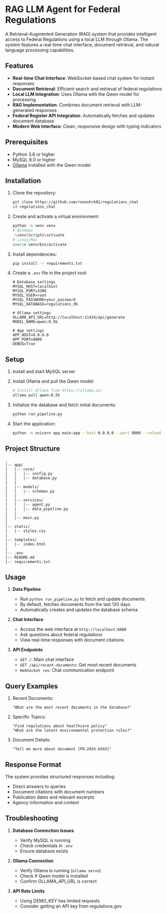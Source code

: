 # RAG LLM Agent for Federal Regulations

A Retrieval-Augmented Generation (RAG) system that provides intelligent access to Federal Regulations using a local LLM through Ollama. The system features a real-time chat interface, document retrieval, and natural language processing capabilities.

## Features

- **Real-time Chat Interface**: WebSocket-based chat system for instant responses
- **Document Retrieval**: Efficient search and retrieval of federal regulations
- **Local LLM Integration**: Uses Ollama with the Qwen model for processing
- **RAG Implementation**: Combines document retrieval with LLM-generated responses
- **Federal Register API Integration**: Automatically fetches and updates document database
- **Modern Web Interface**: Clean, responsive design with typing indicators

## Prerequisites

- Python 3.8 or higher
- MySQL 8.0 or higher
- [Ollama](https://ollama.ai/) installed with the Qwen model

## Installation

1. Clone the repository:
   ```bash
   git clone https://github.com/raneshrk02/regulations_chat
   cd regulations_chat
   ```

2. Create and activate a virtual environment:
   ```bash
   python -m venv venv
   # Windows
   .\venv\Scripts\activate
   # Linux/Mac
   source venv/bin/activate
   ```

3. Install dependencies:
   ```bash
   pip install -r requirements.txt
   ```

4. Create a `.env` file in the project root:
   ```env
   # Database settings
   MYSQL_HOST=localhost
   MYSQL_PORT=3306
   MYSQL_USER=root
   MYSQL_PASSWORD=your_password
   MYSQL_DATABASE=regulations_db

   # Ollama settings
   OLLAMA_API_URL=http://localhost:11434/api/generate
   MODEL_NAME=qwen:0.5b

   # App settings
   APP_HOST=0.0.0.0
   APP_PORT=8000
   DEBUG=True
   ```

## Setup

1. Install and start MySQL server

2. Install Ollama and pull the Qwen model:
   ```bash
   # Install Ollama from https://ollama.ai/
   ollama pull qwen:0.5b
   ```

3. Initialize the database and fetch initial documents:
   ```bash
   python run_pipeline.py
   ```

4. Start the application:
   ```bash
   python -m uvicorn app.main:app --host 0.0.0.0 --port 8000 --reload
   ```

## Project Structure

```
.
|-- app/
|   |-- core/
|   |   |-- config.py
|   |   |-- database.py
|   |
|   |-- models/
│   |   |-- schemas.py
|   |
|   |-- services/
|   |   |-- agent.py
|   |   |-- data_pipeline.py
|   |
|   |-- main.py
|
|-- static/
|   |-- styles.css
|   
|-- templates/
|   |-- index.html
|   
|-- .env
|-- README.md
|-- requirements.txt
```

## Usage

1. **Data Pipeline**
   - Run `python run_pipeline.py` to fetch and update documents
   - By default, fetches documents from the last 120 days
   - Automatically creates and updates the database schema

2. **Chat Interface**
   - Access the web interface at `http://localhost:8000`
   - Ask questions about federal regulations
   - View real-time responses with document citations

3. **API Endpoints**
   - `GET /`: Main chat interface
   - `GET /api/recent-documents`: Get most recent documents
   - `WebSocket /ws`: Chat communication endpoint

## Query Examples

1. Recent Documents:
   ```
   "What are the most recent documents in the database?"
   ```

2. Specific Topics:
   ```
   "Find regulations about healthcare policy"
   "What are the latest environmental protection rules?"
   ```

3. Document Details:
   ```
   "Tell me more about document [FR-2024-XXXX]"
   ```

## Response Format

The system provides structured responses including:
- Direct answers to queries
- Document citations with document numbers
- Publication dates and relevant excerpts
- Agency information and context

## Troubleshooting

1. **Database Connection Issues**
   - Verify MySQL is running
   - Check credentials in `.env`
   - Ensure database exists

2. **Ollama Connection**
   - Verify Ollama is running (`ollama serve`)
   - Check if Qwen model is installed
   - Confirm OLLAMA_API_URL is correct

3. **API Rate Limits**
   - Using DEMO_KEY has limited requests
   - Consider getting an API key from regulations.gov
